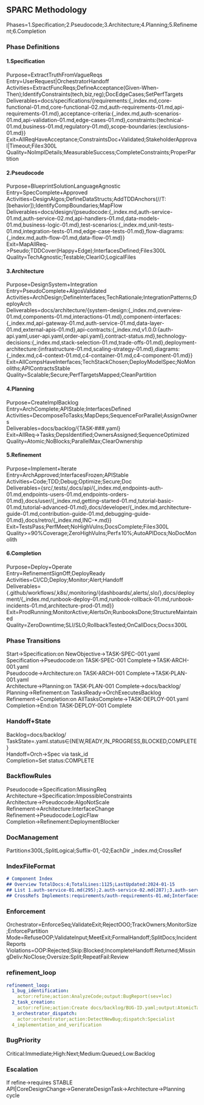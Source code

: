 ## SPARC Methodology
Phases=1.Specification;2.Pseudocode;3.Architecture;4.Planning;5.Refinement;6.Completion

### Phase Definitions
#### 1.Specification
Purpose=ExtractTruthFromVagueReqs  
Entry=UserRequest|OrchestratorHandoff  
Activities=ExtractFuncReqs;DefineAcceptance(Given-When-Then);IdentifyConstraints(tech,biz,reg);DocEdgeCases;SetPerfTargets  
Deliverables=docs/specifications/{requirements:{_index.md,core-functional-01.md,core-functional-02.md,auth-requirements-01.md,api-requirements-01.md},acceptance-criteria:{_index.md,auth-scenarios-01.md,api-validation-01.md,edge-cases-01.md},constraints:{technical-01.md,business-01.md,regulatory-01.md},scope-boundaries:{exclusions-01.md}}  
Exit=AllReqHaveAcceptance;ConstraintsDoc+Validated;StakeholderApproval|Timeout;File≤300L  
Quality=NoImplDetails;MeasurableSuccess;CompleteConstraints;ProperPartition

#### 2.Pseudocode
Purpose=BlueprintSolutionLanguageAgnostic  
Entry=SpecComplete+Approved  
Activities=DesignAlgos;DefineDataStructs;AddTDDAnchors(//T:[behavior]);IdentifyCompBoundaries;MapFlow  
Deliverables=docs/design/{pseudocode:{_index.md,auth-service-01.md,auth-service-02.md,api-handlers-01.md,data-models-01.md,business-logic-01.md},test-scenarios:{_index.md,unit-tests-01.md,integration-tests-01.md,edge-case-tests-01.md},flow-diagrams:{_index.md,auth-flow-01.md,data-flow-01.md}}  
Exit=MapAllReq->Pseudo;TDDCover(Happy+Edge);InterfacesDefined;File≤300L  
Quality=TechAgnostic;Testable;ClearIO;LogicalFiles

#### 3.Architecture
Purpose=DesignSystem+Integration  
Entry=PseudoComplete+AlgosValidated  
Activities=ArchDesign;DefineInterfaces;TechRationale;IntegrationPatterns;DeployArch  
Deliverables=docs/architecture/{system-design:{_index.md,overview-01.md,components-01.md,interactions-01.md},component-interfaces:{_index.md,api-gateway-01.md,auth-service-01.md,data-layer-01.md,external-apis-01.md},api-contracts:{_index.md,v1.0.0:{auth-api.yaml,user-api.yaml,order-api.yaml},contract-status.md},technology-decisions:{_index.md,stack-selection-01.md,trade-offs-01.md},deployment-architecture:{infrastructure-01.md,scaling-strategy-01.md},diagrams:{_index.md,c4-context-01.md,c4-container-01.md,c4-component-01.md}}  
Exit=AllCompsHaveInterfaces;TechStackChosen;DeployModelSpec;NoMonoliths;APIContractsStable  
Quality=Scalable;Secure;PerfTargetsMapped;CleanPartition

#### 4.Planning
Purpose=CreateImplBacklog  
Entry=ArchComplete;APIStable;InterfacesDefined  
Activities=DecomposeToTasks;MapDeps;SequenceForParallel;AssignOwners  
Deliverables=docs/backlog/{TASK-###.yaml}  
Exit=AllReq->Tasks;DepsIdentified;OwnersAssigned;SequenceOptimized  
Quality=Atomic;NoBlocks;ParallelMax;ClearOwnership

#### 5.Refinement
Purpose=Implement+Iterate  
Entry=ArchApproved;InterfacesFrozen;APIStable  
Activities=Code;TDD;Debug;Optimize;Secure;Doc  
Deliverables={src/,tests/,docs/api/{_index.md,endpoints-auth-01.md,endpoints-users-01.md,endpoints-orders-01.md},docs/user/{_index.md,getting-started-01.md,tutorial-basic-01.md,tutorial-advanced-01.md},docs/developer/{_index.md,architecture-guide-01.md,contribution-guide-01.md,debugging-guide-01.md},docs/retro/{_index.md,INC-*.md}}  
Exit=TestsPass;PerfMeet;NoHighVulns;DocsComplete;File≤300L  
Quality>=90%Coverage;ZeroHighVulns;Perf±10%;AutoAPIDocs;NoDocMonolith

#### 6.Completion
Purpose=Deploy+Operate  
Entry=RefinementSignOff;DeployReady  
Activities=CI/CD;Deploy;Monitor;Alert;Handoff  
Deliverables={.github/workflows/,k8s/,monitoring/{dashboards/,alerts/,slo/},docs/deployment/{_index.md,runbook-deploy-01.md,runbook-rollback-01.md,runbook-incidents-01.md,architecture-prod-01.md}}  
Exit=ProdRunning;MonitorActive;AlertsOn;RunbooksDone;StructureMaintained  
Quality=ZeroDowntime;SLI/SLO;RollbackTested;OnCallDocs;Docs≤300L

### Phase Transitions
Start->Specification:on NewObjective->TASK-SPEC-001.yaml  
Specification->Pseudocode:on TASK-SPEC-001 Complete->TASK-ARCH-001.yaml  
Pseudocode->Architecture:on TASK-ARCH-001 Complete->TASK-PLAN-001.yaml  
Architecture->Planning:on TASK-PLAN-001 Complete->docs/backlog/  
Planning->Refinement:on TasksReady->OrchExecutesBacklog  
Refinement->Completion:on AllTasksComplete->TASK-DEPLOY-001.yaml  
Completion->End:on TASK-DEPLOY-001 Complete

### Handoff+State
Backlog=docs/backlog/  
TaskState=.yaml.status∈{NEW,READY,IN_PROGRESS,BLOCKED,COMPLETE}  
Handoff=Orch→Spec via task_id  
Completion=Set status:COMPLETE

### BackflowRules
Pseudocode→Specification:MissingReq  
Architecture→Specification:ImpossibleConstraints  
Architecture→Pseudocode:AlgoNotScale  
Refinement→Architecture:InterfaceChange  
Refinement→Pseudocode:LogicFlaw  
Completion→Refinement:DeploymentBlocker

### DocManagement
Partition≤300L;SplitLogical;Suffix-01,-02;EachDir _index.md;CrossRef

### IndexFileFormat
```md
# Component Index
## Overview TotalDocs:4;TotalLines:1125;LastUpdated:2024-01-15
## List 1.auth-service-01.md(295);2.auth-service-02.md(287);3.auth-service-03.md(276);4.auth-service-04.md(267)
## CrossRefs Implements:requirements/auth-requirements-01.md;Interfaces:architecture/component-interfaces/auth-service-01.md
```

### Enforcement
Orchestrator=EnforceSeq;ValidateExit;RejectOOO;TrackOwners;MonitorSize;EnforcePartition  
Mode=RefuseOOP;ValidateInput;MeetExit;FormalHandoff;SplitDocs;IncidentReports  
Violations=OOP:Rejected;Skip:Blocked;IncompleteHandoff:Returned;MissingDeliv:NoClose;Oversize:Split;RepeatFail:Review

### refinement_loop
```yaml
refinement_loop:
  1_bug_identification:
    actor:refine;action:AnalyzeCode;output:BugReport(sev+loc)
  2_task_creation:
    actor:refine;action:Create docs/backlog/BUG-ID.yaml;output:AtomicTask
  3_orchestrator_dispatch:
    actor:orchestrator;action:DetectNewBug;dispatch:Specialist
  4_implementation_and_verification
```

### BugPriority
Critical:Immediate;High:Next;Medium:Queued;Low:Backlog

### Escalation
If refine→requires STABLE API|CoreDesignChange→GenerateDesignTask→Architecture->Planning cycle